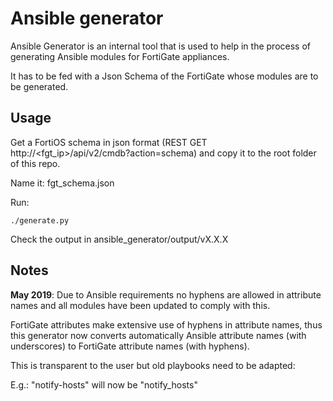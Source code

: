 # Ansible generator

Ansible Generator is an internal tool that is used to help in the process of generating Ansible modules for FortiGate appliances.

It has to be fed with a Json Schema of the FortiGate whose modules are to be generated.


## Usage

Get a FortiOS schema in json format (REST GET http://<fgt_ip>/api/v2/cmdb?action=schema) and copy it to the root folder of this repo.

Name it: fgt_schema.json

Run:

`./generate.py`

Check the output in ansible_generator/output/vX.X.X


## Notes

<b>May 2019</b>: Due to Ansible requirements no hyphens are allowed in attribute names and all modules have been updated to comply with this. 

FortiGate attributes make extensive use of hyphens in attribute names, thus this generator now converts automatically Ansible attribute names (with underscores) to FortiGate attribute names (with hyphens).

This is transparent to the user but old playbooks need to be adapted:

  E.g.: "notify-hosts" will now be "notify_hosts"